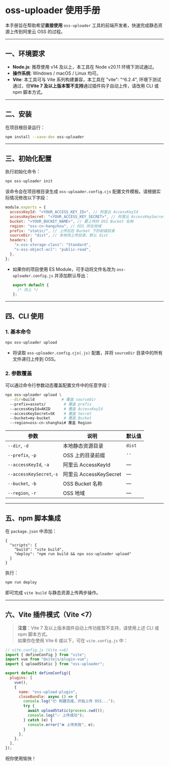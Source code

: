 # oss-uploader 使用手册

本手册旨在帮助希望**直接使用** `oss-uploader` 工具的前端开发者，快速完成静态资源上传到阿里云 OSS 的过程。

---

## 一、环境要求

- **Node.js**: 推荐使用 v14 及以上，本工具在 Node v20.11 环境下测试通过。
- **操作系统**: Windows / macOS / Linux 均可。
- **Vite**: 本工具可与 Vite 系列构建兼容，本工具在 "vite": "^6.2.4", 环境下测试通过，但**Vite 7 及以上版本暂不支持**通过插件钩子自动上传，请改用 CLI 或 npm 脚本方式。

---

## 二、安装

在项目根目录运行：

```bash
npm install --save-dev oss-uploader
```

---

## 三、初始化配置

执行初始化命令：

```bash
npx oss-uploader init
```

该命令会在项目根目录生成 `oss-uploader.config.cjs` 配置文件模板。请根据实际情况修改以下字段：

```js
module.exports = {
  accessKeyId: "<YOUR_ACCESS_KEY_ID>", // 阿里云 AccessKeyId
  accessKeySecret: "<YOUR_ACCESS_KEY_SECRET>", // 阿里云 AccessKeySecret
  bucket: "<YOUR_BUCKET_NAME>", // 要上传的 OSS Bucket 名称
  region: "oss-cn-hangzhou", // OSS 所在地域
  prefix: "static/", // 上传后在 Bucket 下的前缀目录
  sourceDir: "dist", // 本地待上传目录，默认 dist
  headers: {
    "x-oss-storage-class": "Standard",
    "x-oss-object-acl": "public-read",
  },
};
```

- 如果你的项目使用 ES Module，可手动将文件名改为 `oss-uploader.config.js` 并添加默认导出：

  ```js
  export default {
    /* 同上 */
  };
  ```

---

## 四、CLI 使用

### 1. 基本命令

```bash
npx oss-uploader upload
```

- 将读取 `oss-uploader.config.cjs(.js)` 配置，并将 `sourceDir` 目录中的所有文件递归上传到 OSS。

### 2. 参数覆盖

可以通过命令行参数动态覆盖配置文件中的任意字段：

```bash
npx oss-uploader upload \
  --dir=build            # 覆盖 sourceDir
  --prefix=assets/        # 覆盖 prefix
  --accessKeyId=AKID      # 覆盖 AccessKeyId
  --accessKeySecret=SK    # 覆盖 Secret
  --bucket=my-bucket      # 覆盖 Bucket
  --region=oss-cn-shanghai# 覆盖 Region
```

| 参数                     | 说明                   | 默认值 |
| ------------------------ | ---------------------- | ------ |
| `--dir`, `-d`            | 本地静态资源目录       | `dist` |
| `--prefix`, `-p`         | OSS 上的目录前缀       | `''`   |
| `--accessKeyId`, `-a`    | 阿里云 AccessKeyId     | —      |
| `--accessKeySecret`,`-s` | 阿里云 AccessKeySecret | —      |
| `--bucket`, `-b`         | OSS Bucket 名称        | —      |
| `--region`, `-r`         | OSS 地域               | —      |

---

## 五、npm 脚本集成

在 `package.json` 中添加：

```jsonc
{
  "scripts": {
    "build": "vite build",
    "deploy": "npm run build && npx oss-uploader upload"
  }
}
```

执行：

```bash
npm run deploy
```

即可完成 `vite build` 与静态资源上传两步操作。

---

## 六、Vite 插件模式（Vite <7）

> **注意**：Vite 7 及以上版本插件自动上传功能暂不支持，请使用上述 CLI 或 npm 脚本方式。  
> 如果你在使用 Vite 6 或以下，可在 `vite.config.js` 中：

```js
// vite.config.js (Vite <=6)
import { defineConfig } from "vite";
import vue from "@vitejs/plugin-vue";
import { uploadStatic } from "oss-uploader";

export default defineConfig({
  plugins: [
    vue(),
    {
      name: "oss-upload-plugin",
      closeBundle: async () => {
        console.log("📦 构建完成，开始上传 OSS...");
        try {
          await uploadStatic(process.cwd());
          console.log("✅ 上传成功");
        } catch (e) {
          console.error("❌ 上传失败", e);
        }
      },
    },
  ],
});
```

祝你使用愉快！
